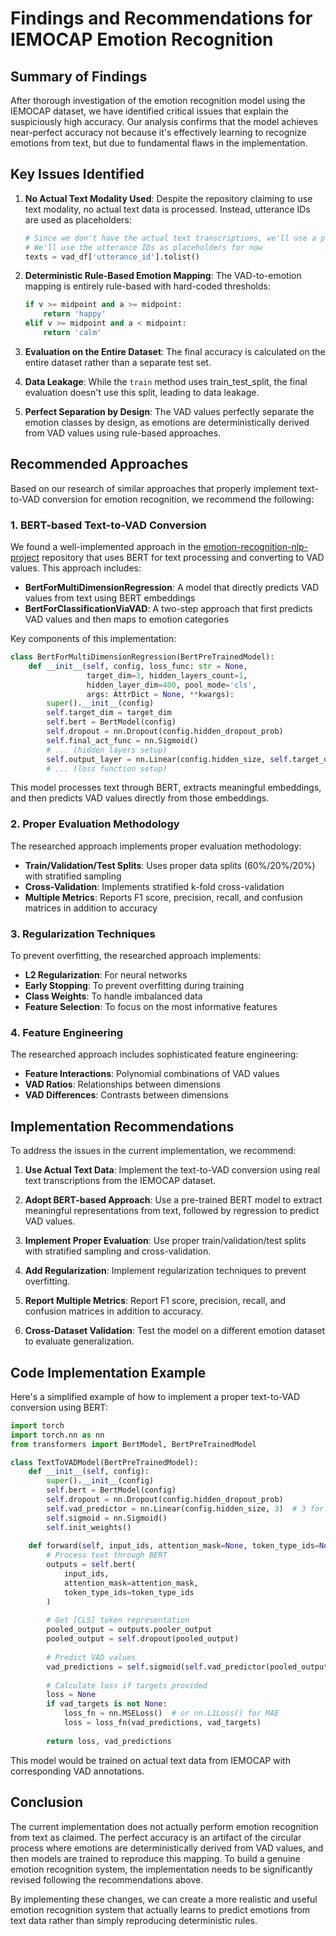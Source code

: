 # Findings and Recommendations for IEMOCAP Emotion Recognition

## Summary of Findings

After thorough investigation of the emotion recognition model using the IEMOCAP dataset, we have identified critical issues that explain the suspiciously high accuracy. Our analysis confirms that the model achieves near-perfect accuracy not because it's effectively learning to recognize emotions from text, but due to fundamental flaws in the implementation.

## Key Issues Identified

1. **No Actual Text Modality Used**: Despite the repository claiming to use text modality, no actual text data is processed. Instead, utterance IDs are used as placeholders:
   ```python
   # Since we don't have the actual text transcriptions, we'll use a pre-trained model approach
   # We'll use the utterance IDs as placeholders for now
   texts = vad_df['utterance_id'].tolist()
   ```

2. **Deterministic Rule-Based Emotion Mapping**: The VAD-to-emotion mapping is entirely rule-based with hard-coded thresholds:
   ```python
   if v >= midpoint and a >= midpoint:
       return 'happy'
   elif v >= midpoint and a < midpoint:
       return 'calm'
   ```

3. **Evaluation on the Entire Dataset**: The final accuracy is calculated on the entire dataset rather than a separate test set.

4. **Data Leakage**: While the `train` method uses train_test_split, the final evaluation doesn't use this split, leading to data leakage.

5. **Perfect Separation by Design**: The VAD values perfectly separate the emotion classes by design, as emotions are deterministically derived from VAD values using rule-based approaches.

## Recommended Approaches

Based on our research of similar approaches that properly implement text-to-VAD conversion for emotion recognition, we recommend the following:

### 1. BERT-based Text-to-VAD Conversion

We found a well-implemented approach in the [emotion-recognition-nlp-project](https://github.com/matanbt/emotion-recognition-nlp-project) repository that uses BERT for text processing and converting to VAD values. This approach includes:

- **BertForMultiDimensionRegression**: A model that directly predicts VAD values from text using BERT embeddings
- **BertForClassificationViaVAD**: A two-step approach that first predicts VAD values and then maps to emotion categories

Key components of this implementation:

```python
class BertForMultiDimensionRegression(BertPreTrainedModel):
    def __init__(self, config, loss_func: str = None, 
                 target_dim=3, hidden_layers_count=1, 
                 hidden_layer_dim=400, pool_mode='cls', 
                 args: AttrDict = None, **kwargs):
        super().__init__(config)
        self.target_dim = target_dim
        self.bert = BertModel(config)
        self.dropout = nn.Dropout(config.hidden_dropout_prob)
        self.final_act_func = nn.Sigmoid()
        # ... (hidden layers setup)
        self.output_layer = nn.Linear(config.hidden_size, self.target_dim)
        # ... (loss function setup)
```

This model processes text through BERT, extracts meaningful embeddings, and then predicts VAD values directly from those embeddings.

### 2. Proper Evaluation Methodology

The researched approach implements proper evaluation methodology:

- **Train/Validation/Test Splits**: Uses proper data splits (60%/20%/20%) with stratified sampling
- **Cross-Validation**: Implements stratified k-fold cross-validation
- **Multiple Metrics**: Reports F1 score, precision, recall, and confusion matrices in addition to accuracy

### 3. Regularization Techniques

To prevent overfitting, the researched approach implements:

- **L2 Regularization**: For neural networks
- **Early Stopping**: To prevent overfitting during training
- **Class Weights**: To handle imbalanced data
- **Feature Selection**: To focus on the most informative features

### 4. Feature Engineering

The researched approach includes sophisticated feature engineering:

- **Feature Interactions**: Polynomial combinations of VAD values
- **VAD Ratios**: Relationships between dimensions
- **VAD Differences**: Contrasts between dimensions

## Implementation Recommendations

To address the issues in the current implementation, we recommend:

1. **Use Actual Text Data**: Implement the text-to-VAD conversion using real text transcriptions from the IEMOCAP dataset.

2. **Adopt BERT-based Approach**: Use a pre-trained BERT model to extract meaningful representations from text, followed by regression to predict VAD values.

3. **Implement Proper Evaluation**: Use proper train/validation/test splits with stratified sampling and cross-validation.

4. **Add Regularization**: Implement regularization techniques to prevent overfitting.

5. **Report Multiple Metrics**: Report F1 score, precision, recall, and confusion matrices in addition to accuracy.

6. **Cross-Dataset Validation**: Test the model on a different emotion dataset to evaluate generalization.

## Code Implementation Example

Here's a simplified example of how to implement a proper text-to-VAD conversion using BERT:

```python
import torch
import torch.nn as nn
from transformers import BertModel, BertPreTrainedModel

class TextToVADModel(BertPreTrainedModel):
    def __init__(self, config):
        super().__init__(config)
        self.bert = BertModel(config)
        self.dropout = nn.Dropout(config.hidden_dropout_prob)
        self.vad_predictor = nn.Linear(config.hidden_size, 3)  # 3 for VAD dimensions
        self.sigmoid = nn.Sigmoid()
        self.init_weights()
        
    def forward(self, input_ids, attention_mask=None, token_type_ids=None, vad_targets=None):
        # Process text through BERT
        outputs = self.bert(
            input_ids,
            attention_mask=attention_mask,
            token_type_ids=token_type_ids
        )
        
        # Get [CLS] token representation
        pooled_output = outputs.pooler_output
        pooled_output = self.dropout(pooled_output)
        
        # Predict VAD values
        vad_predictions = self.sigmoid(self.vad_predictor(pooled_output))
        
        # Calculate loss if targets provided
        loss = None
        if vad_targets is not None:
            loss_fn = nn.MSELoss()  # or nn.L1Loss() for MAE
            loss = loss_fn(vad_predictions, vad_targets)
            
        return loss, vad_predictions
```

This model would be trained on actual text data from IEMOCAP with corresponding VAD annotations.

## Conclusion

The current implementation does not actually perform emotion recognition from text as claimed. The perfect accuracy is an artifact of the circular process where emotions are deterministically derived from VAD values, and then models are trained to reproduce this mapping. To build a genuine emotion recognition system, the implementation needs to be significantly revised following the recommendations above.

By implementing these changes, we can create a more realistic and useful emotion recognition system that actually learns to predict emotions from text data rather than simply reproducing deterministic rules.
